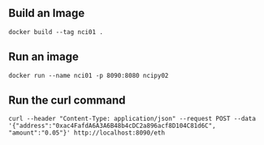 ## Build an Image ##

```docker build --tag nci01 .```


## Run an image ##

```docker run --name nci01 -p 8090:8080 ncipy02```

## Run the curl command ##
```curl --header "Content-Type: application/json" --request POST --data '{"address":"0xac4FafdA6A3A6B48b4cDC2a896acf8D104C81d6C", "amount":"0.05"}' http://localhost:8090/eth```
